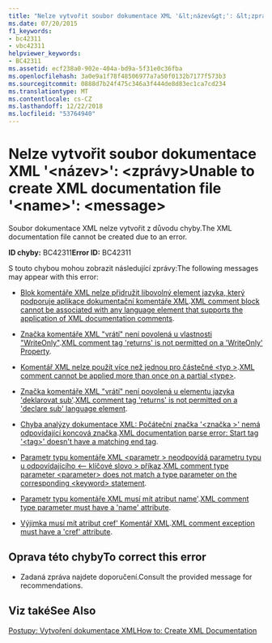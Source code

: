 ```yaml
---
title: "Nelze vytvořit soubor dokumentace XML '&lt;název&gt;': &lt;zprávy&gt;"
ms.date: 07/20/2015
f1_keywords:
- bc42311
- vbc42311
helpviewer_keywords:
- BC42311
ms.assetid: ecf238a0-902e-404a-bd9a-5f31e0c36fba
ms.openlocfilehash: 3a0e9a1f78f48506977a7a50f0132b7177f573b3
ms.sourcegitcommit: 0888d7b24f475c346a3f444de8d83ec1ca7cd234
ms.translationtype: MT
ms.contentlocale: cs-CZ
ms.lasthandoff: 12/22/2018
ms.locfileid: "53764940"
---
```

# <a name="unable-to-create-xml-documentation-file-ltnamegt-ltmessagegt"></a><span data-ttu-id="c5857-102">Nelze vytvořit soubor dokumentace XML '&lt;název&gt;': &lt;zprávy&gt;</span><span class="sxs-lookup"><span data-stu-id="c5857-102">Unable to create XML documentation file '&lt;name&gt;': &lt;message&gt;</span></span>
<span data-ttu-id="c5857-103">Soubor dokumentace XML nelze vytvořit z důvodu chyby.</span><span class="sxs-lookup"><span data-stu-id="c5857-103">The XML documentation file cannot be created due to an error.</span></span>  
  
 <span data-ttu-id="c5857-104">**ID chyby:** BC42311</span><span class="sxs-lookup"><span data-stu-id="c5857-104">**Error ID:** BC42311</span></span>  
  
 <span data-ttu-id="c5857-105">S touto chybou mohou zobrazit následující zprávy:</span><span class="sxs-lookup"><span data-stu-id="c5857-105">The following messages may appear with this error:</span></span>  
  
-   <span data-ttu-id="c5857-106">[Blok komentáře XML nelze přidružit libovolný element jazyka, který podporuje aplikace dokumentační komentáře XML](../../visual-basic/misc/bc42312.md).</span><span class="sxs-lookup"><span data-stu-id="c5857-106">[XML comment block cannot be associated with any language element that supports the application of XML documentation comments](../../visual-basic/misc/bc42312.md).</span></span>  
  
-   <span data-ttu-id="c5857-107">[Značka komentáře XML "vrátí" není povolená u vlastnosti "WriteOnly"](../../visual-basic/misc/bc42313.md).</span><span class="sxs-lookup"><span data-stu-id="c5857-107">[XML comment tag 'returns' is not permitted on a 'WriteOnly' Property](../../visual-basic/misc/bc42313.md).</span></span>  
  
-   <span data-ttu-id="c5857-108">[Komentář XML nelze použít více než jednou pro částečné \<typ >](../../visual-basic/misc/bc42314.md).</span><span class="sxs-lookup"><span data-stu-id="c5857-108">[XML comment cannot be applied more than once on a partial \<type>](../../visual-basic/misc/bc42314.md).</span></span>  
  
-   <span data-ttu-id="c5857-109">[Značka komentáře XML "vrátí" není povolená u elementu jazyka 'deklarovat sub'](../../visual-basic/misc/bc42315.md).</span><span class="sxs-lookup"><span data-stu-id="c5857-109">[XML comment tag 'returns' is not permitted on a 'declare sub' language element](../../visual-basic/misc/bc42315.md).</span></span>  
  
-   <span data-ttu-id="c5857-110">[Chyba analýzy dokumentace XML: Počáteční značka '\<značka >' nemá odpovídající koncová značka](../../visual-basic/misc/bc42316.md).</span><span class="sxs-lookup"><span data-stu-id="c5857-110">[XML documentation parse error: Start tag '\<tag>' doesn't have a matching end tag](../../visual-basic/misc/bc42316.md).</span></span>  
  
-   <span data-ttu-id="c5857-111">[Parametr typu komentáře XML \<parametr > neodpovídá parametru typu u odpovídajícího \<– klíčové slovo > příkaz](../../visual-basic/misc/bc42317.md).</span><span class="sxs-lookup"><span data-stu-id="c5857-111">[XML comment type parameter \<parameter> does not match a type parameter on the corresponding \<keyword> statement](../../visual-basic/misc/bc42317.md).</span></span>  
  
-   <span data-ttu-id="c5857-112">[Parametr typu komentáře XML musí mít atribut name'](../../visual-basic/misc/bc42318.md).</span><span class="sxs-lookup"><span data-stu-id="c5857-112">[XML comment type parameter must have a 'name' attribute](../../visual-basic/misc/bc42318.md).</span></span>  
  
-   <span data-ttu-id="c5857-113">[Výjimka musí mít atribut cref' Komentář XML](../../visual-basic/language-reference/error-messages/xml-comment-exception-must-have-a-cref-attribute.md).</span><span class="sxs-lookup"><span data-stu-id="c5857-113">[XML comment exception must have a 'cref' attribute](../../visual-basic/language-reference/error-messages/xml-comment-exception-must-have-a-cref-attribute.md).</span></span>  
  
## <a name="to-correct-this-error"></a><span data-ttu-id="c5857-114">Oprava této chyby</span><span class="sxs-lookup"><span data-stu-id="c5857-114">To correct this error</span></span>  
  
-   <span data-ttu-id="c5857-115">Zadaná zpráva najdete doporučení.</span><span class="sxs-lookup"><span data-stu-id="c5857-115">Consult the provided message for recommendations.</span></span>  
  
## <a name="see-also"></a><span data-ttu-id="c5857-116">Viz také</span><span class="sxs-lookup"><span data-stu-id="c5857-116">See Also</span></span>  
 [<span data-ttu-id="c5857-117">Postupy: Vytvoření dokumentace XML</span><span class="sxs-lookup"><span data-stu-id="c5857-117">How to: Create XML Documentation</span></span>](../../visual-basic/programming-guide/program-structure/how-to-create-xml-documentation.md)

